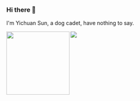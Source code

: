 ### Hi there 👋
I'm Yichuan Sun, a dog cadet, have nothing to say.

<!--
**YichuanSun/YichuanSun** is a ✨ _special_ ✨ repository because its `README.md` (this file) appears on your GitHub profile.

Here are some ideas to get you started:

- 🔭 I’m currently working on ...
- 🌱 I’m currently learning ...
- 👯 I’m looking to collaborate on ...
- 🤔 I’m looking for help with ...
- 💬 Ask me about ...
- 📫 How to reach me: ...
- 😄 Pronouns: ...
- ⚡ Fun fact: ...
-->

<div>
    <img height="165" align="left" src="https://github-readme-stats.vercel.app/api?username=YichuanSun&theme=calm&show_icons=true" />
    <img src="https://github-readme-stats.vercel.app/api/top-langs/?username=YichuanSun&hide=html,css,Tcl,Jupyter+Notebook,ruby,javascript&theme=calm&langs_count=6&layout=compact" />
</div>
